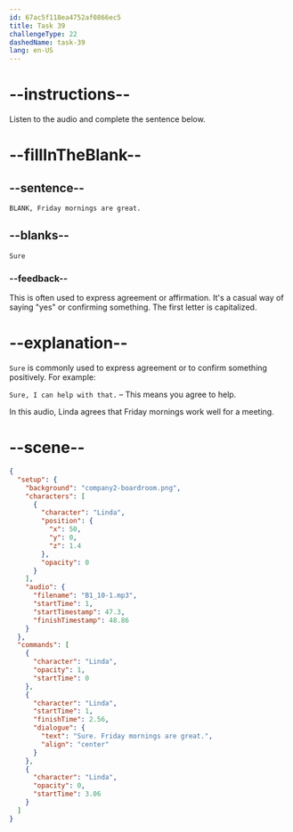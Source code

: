 ```yaml
---
id: 67ac5f118ea4752af0866ec5
title: Task 39
challengeType: 22
dashedName: task-39
lang: en-US
---
```


<!-- (Audio) Linda: Sure, Friday mornings are great. -->

# --instructions--

Listen to the audio and complete the sentence below.

# --fillInTheBlank--

## --sentence--

`BLANK, Friday mornings are great.`

## --blanks--

`Sure`

### --feedback--

This is often used to express agreement or affirmation. It's a casual way of saying "yes" or confirming something. The first letter is capitalized.

# --explanation--

`Sure` is commonly used to express agreement or to confirm something positively. For example:

`Sure, I can help with that.` – This means you agree to help.  

In this audio, Linda agrees that Friday mornings work well for a meeting.

# --scene--

```json
{
  "setup": {
    "background": "company2-boardroom.png",
    "characters": [
      {
        "character": "Linda",
        "position": {
          "x": 50,
          "y": 0,
          "z": 1.4
        },
        "opacity": 0
      }
    ],
    "audio": {
      "filename": "B1_10-1.mp3",
      "startTime": 1,
      "startTimestamp": 47.3,
      "finishTimestamp": 48.86
    }
  },
  "commands": [
    {
      "character": "Linda",
      "opacity": 1,
      "startTime": 0
    },
    {
      "character": "Linda",
      "startTime": 1,
      "finishTime": 2.56,
      "dialogue": {
        "text": "Sure. Friday mornings are great.",
        "align": "center"
      }
    },
    {
      "character": "Linda",
      "opacity": 0,
      "startTime": 3.06
    }
  ]
}
```
